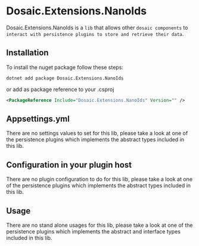 # Dosaic.Extensions.NanoIds




Dosaic.Extensions.NanoIds is a `lib` that allows other `dosaic components` to `interact with persistence plugins to store and retrieve their data`.


## Installation

To install the nuget package follow these steps:

```shell
dotnet add package Dosaic.Extensions.NanoIds
```
or add as package reference to your .csproj

```xml
<PackageReference Include="Dosaic.Extensions.NanoIds" Version="" />
```

## Appsettings.yml

There are no settings values to set for this lib, please take a look at one of the persistence plugins which implements the
abstract types included in this lib.

## Configuration in your plugin host

There are no plugin configuration to do for this lib, please take a look at one of the persistence plugins which implements the
abstract types included in this lib.

## Usage

There are no stand alone usages for this lib, please take a look at one of the persistence plugins which implements the
abstract and interface types included in this lib.
